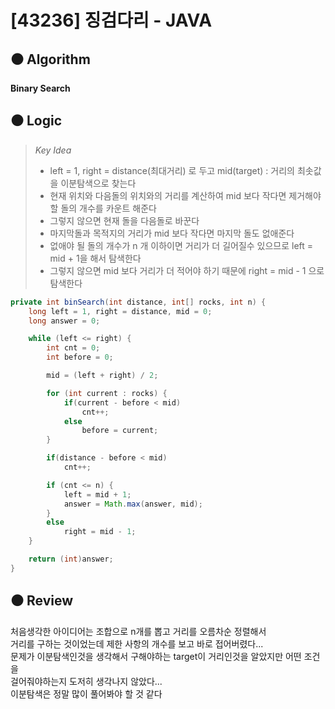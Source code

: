 # [43236] 징검다리 - JAVA

## :black_circle: Algorithm
**Binary Search**

## :black_circle: Logic

> _Key Idea_
> - left = 1, right = distance(최대거리) 로 두고 mid(target) : 거리의 최솟값 을 이분탐색으로 찾는다
> - 현재 위치와 다음돌의 위치와의 거리를 계산하여 mid 보다 작다면 제거해야 할 돌의 개수를 카운트 해준다
> - 그렇지 않으면 현재 돌을 다음돌로 바꾼다
> - 마지막돌과 목적지의 거리가 mid 보다 작다면 마지막 돌도 없애준다
> - 없애야 될 돌의 개수가 n 개 이하이면 거리가 더 길어질수 있으므로 left = mid + 1을 해서 탐색한다
> - 그렇지 않으면 mid 보다 거리가 더 적어야 하기 때문에 right = mid - 1 으로 탐색한다

```Java
private int binSearch(int distance, int[] rocks, int n) {
    long left = 1, right = distance, mid = 0;
    long answer = 0;

    while (left <= right) {
        int cnt = 0;
        int before = 0;

        mid = (left + right) / 2;

        for (int current : rocks) {
            if(current - before < mid)
                cnt++;
            else
                before = current;
        }

        if(distance - before < mid)
            cnt++;

        if (cnt <= n) {
            left = mid + 1;
            answer = Math.max(answer, mid);
        }
        else
            right = mid - 1;
    }

    return (int)answer;
}
```

## :black_circle: Review
처음생각한 아이디어는 조합으로 n개를 뽑고 거리를 오름차순 정렬해서  
거리를 구하는 것이었는데 제한 사항의 개수를 보고 바로 접어버렸다...  
문제가 이분탐색인것을 생각해서 구해야하는 target이 거리인것을 알았지만 어떤 조건을  
걸어줘야하는지 도저히 생각나지 않았다...  
이분탐색은 정말 많이 풀어봐야 할 것 같다
